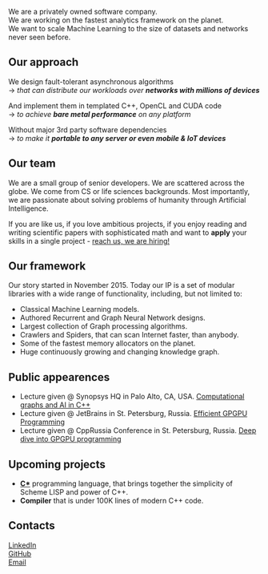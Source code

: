 We are a privately owned software company. <br/>
We are working on the fastest analytics framework on the planet. <br/>
We want to scale Machine Learning to the size of datasets and networks never seen before.
				
## Our approach

We design fault-tolerant asynchronous algorithms <br/>
&rarr; *that can distribute our workloads over **networks with millions of devices***<br/>
	
And implement them in templated C++, OpenCL and CUDA code <br/>
&rarr; *to achieve **bare metal performance** on any platform*<br/>
	
Without major 3rd party software dependencies <br/>
&rarr; *to make it **portable to any server or even mobile & IoT devices***

## Our team

We are a small group of senior developers. We are scattered across the globe. We come from CS or life sciences backgrounds. Most importantly, we are passionate about solving problems of humanity through Artificial Intelligence.

If you are like us, if you love ambitious projects, if you enjoy reading and writing scientific papers with sophisticated math and want to **apply** your skills in a single project - [reach us, we are hiring!](mailto:a@unum.xyz)

## Our framework

Our story started in November 2015. Today our IP is a set of modular libraries with a wide range of functionality, including, but not limited to:
- Classical Machine Learning models.
- Authored Recurrent and Graph Neural Network designs.
- Largest collection of Graph processing algorithms.
- Crawlers and Spiders, that can scan Internet faster, than anybody.
- Some of the fastest memory allocators on the planet.
- Huge continuously growing and changing knowledge graph.

## Public appearences

- Lecture given @ Synopsys HQ in Palo Alto, CA, USA. [Computational graphs and AI in C++](https://github.com/ashvardanian/NeuralSTL)
- Lecture given @ JetBrains in St. Petersburg, Russia. [Efficient GPGPU Programming](https://youtu.be/BUtHOftDm_Y)
- Lecture given @ CppRussia Conference in St. Petersburg, Russia. [Deep dive into GPGPU programming](https://github.com/ashvardanian/SandboxGPUs)

## Upcoming projects

- [__C*__](cstar.md) programming language, that brings together the simplicity of Scheme LISP and power of C++.
- __Compiler__ that is under 100K lines of modern C++ code.

## Contacts

[LinkedIn](linkedin.com/company/unum-xyz)<br/>
[GitHub](https://github.com/UnumXYZ)<br/>
[Email](mailto:a@unum.xyz)<br/>
